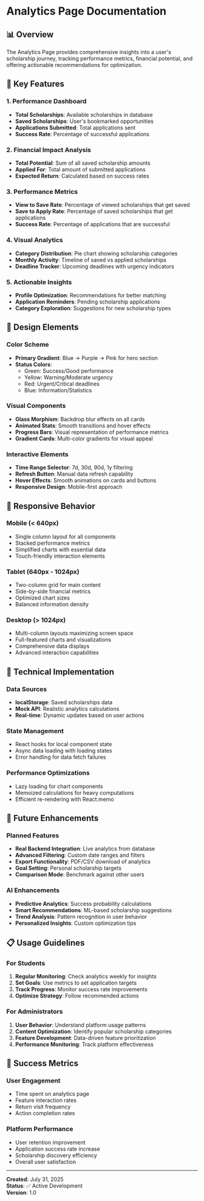 # Analytics Page Documentation

## 📊 Overview

The Analytics Page provides comprehensive insights into a user's scholarship journey, tracking performance metrics, financial potential, and offering actionable recommendations for optimization.

## 🎯 Key Features

### 1. Performance Dashboard

- **Total Scholarships**: Available scholarships in database
- **Saved Scholarships**: User's bookmarked opportunities
- **Applications Submitted**: Total applications sent
- **Success Rate**: Percentage of successful applications

### 2. Financial Impact Analysis

- **Total Potential**: Sum of all saved scholarship amounts
- **Applied For**: Total amount of submitted applications
- **Expected Return**: Calculated based on success rates

### 3. Performance Metrics

- **View to Save Rate**: Percentage of viewed scholarships that get saved
- **Save to Apply Rate**: Percentage of saved scholarships that get applications
- **Success Rate**: Percentage of applications that are successful

### 4. Visual Analytics

- **Category Distribution**: Pie chart showing scholarship categories
- **Monthly Activity**: Timeline of saved vs applied scholarships
- **Deadline Tracker**: Upcoming deadlines with urgency indicators

### 5. Actionable Insights

- **Profile Optimization**: Recommendations for better matching
- **Application Reminders**: Pending scholarship applications
- **Category Exploration**: Suggestions for new scholarship types

## 🎨 Design Elements

### Color Scheme

- **Primary Gradient**: Blue → Purple → Pink for hero section
- **Status Colors**:
  - Green: Success/Good performance
  - Yellow: Warning/Moderate urgency
  - Red: Urgent/Critical deadlines
  - Blue: Information/Statistics

### Visual Components

- **Glass Morphism**: Backdrop blur effects on all cards
- **Animated Stats**: Smooth transitions and hover effects
- **Progress Bars**: Visual representation of performance metrics
- **Gradient Cards**: Multi-color gradients for visual appeal

### Interactive Elements

- **Time Range Selector**: 7d, 30d, 90d, 1y filtering
- **Refresh Button**: Manual data refresh capability
- **Hover Effects**: Smooth animations on cards and buttons
- **Responsive Design**: Mobile-first approach

## 📱 Responsive Behavior

### Mobile (< 640px)

- Single column layout for all components
- Stacked performance metrics
- Simplified charts with essential data
- Touch-friendly interaction elements

### Tablet (640px - 1024px)

- Two-column grid for main content
- Side-by-side financial metrics
- Optimized chart sizes
- Balanced information density

### Desktop (> 1024px)

- Multi-column layouts maximizing screen space
- Full-featured charts and visualizations
- Comprehensive data displays
- Advanced interaction capabilities

## 🔧 Technical Implementation

### Data Sources

- **localStorage**: Saved scholarships data
- **Mock API**: Realistic analytics calculations
- **Real-time**: Dynamic updates based on user actions

### State Management

- React hooks for local component state
- Async data loading with loading states
- Error handling for data fetch failures

### Performance Optimizations

- Lazy loading for chart components
- Memoized calculations for heavy computations
- Efficient re-rendering with React.memo

## 🚀 Future Enhancements

### Planned Features

- **Real Backend Integration**: Live analytics from database
- **Advanced Filtering**: Custom date ranges and filters
- **Export Functionality**: PDF/CSV download of analytics
- **Goal Setting**: Personal scholarship targets
- **Comparison Mode**: Benchmark against other users

### AI Enhancements

- **Predictive Analytics**: Success probability calculations
- **Smart Recommendations**: ML-based scholarship suggestions
- **Trend Analysis**: Pattern recognition in user behavior
- **Personalized Insights**: Custom optimization tips

## 📋 Usage Guidelines

### For Students

1. **Regular Monitoring**: Check analytics weekly for insights
2. **Set Goals**: Use metrics to set application targets
3. **Track Progress**: Monitor success rate improvements
4. **Optimize Strategy**: Follow recommended actions

### For Administrators

1. **User Behavior**: Understand platform usage patterns
2. **Content Optimization**: Identify popular scholarship categories
3. **Feature Development**: Data-driven feature prioritization
4. **Performance Monitoring**: Track platform effectiveness

## 🎯 Success Metrics

### User Engagement

- Time spent on analytics page
- Feature interaction rates
- Return visit frequency
- Action completion rates

### Platform Performance

- User retention improvement
- Application success rate increase
- Scholarship discovery efficiency
- Overall user satisfaction

---

**Created**: July 31, 2025  
**Status**: ✅ Active Development  
**Version**: 1.0
